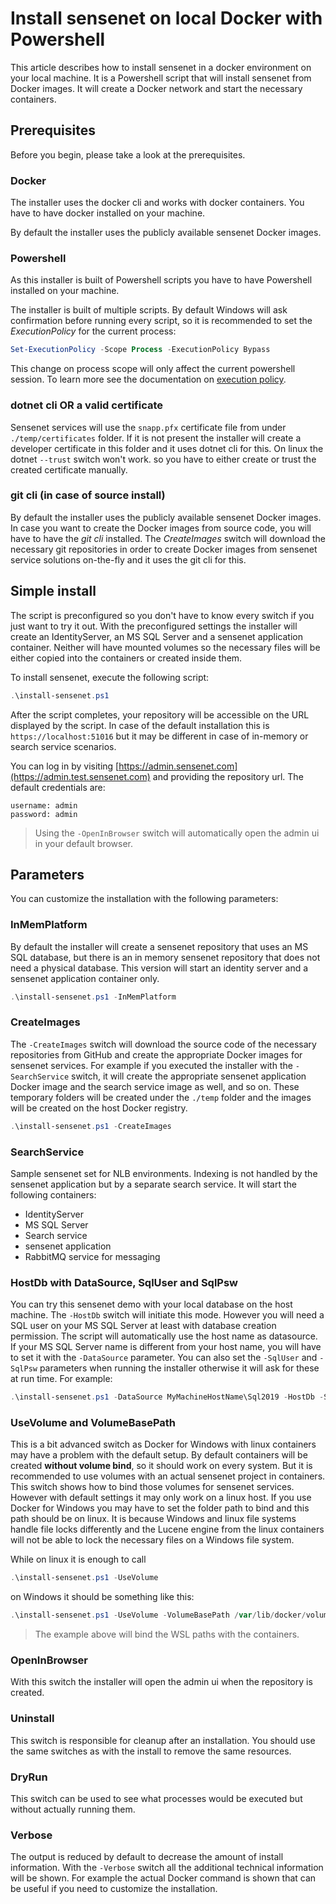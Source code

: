 # Install sensenet on local Docker with Powershell

This article describes how to install sensenet in a docker environment on your local machine. It is a Powershell script that will install sensenet from Docker images. It will create a Docker network and start the necessary containers.

## Prerequisites
Before you begin, please take a look at the prerequisites.

### Docker 

The installer uses the docker cli and works with docker containers. You have to have docker installed on your machine.

By default the installer uses the publicly available sensenet Docker images.

### Powershell 

As this installer is built of Powershell scripts you have to have Powershell installed on your machine. 

The installer is built of multiple scripts. By default Windows will ask confirmation before running every script, so it is recommended to set the _ExecutionPolicy_ for the current process:

```powershell
Set-ExecutionPolicy -Scope Process -ExecutionPolicy Bypass 
```

This change on process scope will only affect the current powershell session. To learn more see the documentation on [execution policy](https://learn.microsoft.com/en-us/powershell/module/microsoft.powershell.security/set-executionpolicy?view=powershell-7.3#example-6-set-the-execution-policy-for-the-current-powershell-session).
	
### dotnet cli OR a valid certificate

Sensenet services will use the `snapp.pfx` certificate file from under `./temp/certificates` folder. If it is not present the installer will create a developer certificate in this folder and it uses dotnet cli for this. On linux the dotnet `--trust` switch won't work. so you have to either create or trust the created certificate manually.

### git cli (in case of source install)
By default the installer uses the publicly available sensenet Docker images. In case you want to create the Docker images from source code, you will have to have the _git cli_ installed. The _CreateImages_ switch will download the necessary git repositories in order to create Docker images from sensenet service solutions on-the-fly and it uses the git cli for this.

## Simple install

The script is preconfigured so you don't have to know every switch if you just want to try it out. With the preconfigured settings the installer will create an IdentityServer, an MS SQL Server and a sensenet application container. Neither will have mounted volumes so the necessary files will be either copied into the containers or created inside them.

To install sensenet, execute the following script:

```powershell
.\install-sensenet.ps1 
```

After the script completes, your repository will be accessible on the URL displayed by the script. In case of the default installation this is `https://localhost:51016` but it may be different in case of in-memory or search service scenarios. 

You can log in by visiting [https://admin.sensenet.com](https://admin.test.sensenet.com) and providing the repository url. The default credentials are:

```text
username: admin
password: admin
```

> Using the `-OpenInBrowser` switch will automatically open the admin ui in your default browser.

## Parameters
You can customize the installation with the following parameters:

### InMemPlatform 

By default the installer will create a sensenet repository that uses an MS SQL database, but there is an in memory sensenet repository that does not need a physical database. This version will start an identity server and a sensenet application container only.

```powershell
.\install-sensenet.ps1 -InMemPlatform
```

### CreateImages

The `-CreateImages` switch will download the source code of the necessary repositories from GitHub and create the appropriate Docker images for sensenet services. For example if you executed the installer with the `-SearchService` switch, it will create the appropriate sensenet application Docker image and the search service image as well, and so on. These temporary folders will be created under the `./temp` folder and the images will be created on the host Docker registry.

```powershell
.\install-sensenet.ps1 -CreateImages
```

### SearchService

Sample sensenet set for NLB environments. Indexing is not handled by the sensenet application but by a separate search service. It will start the following containers:

- IdentityServer
- MS SQL Server
- Search service
- sensenet application
- RabbitMQ service for messaging

### HostDb with DataSource, SqlUser and SqlPsw

You can try this sensenet demo with your local database on the host machine. The `-HostDb` switch will initiate this mode. However you will need a SQL user on your MS SQL Server at least with database creation permission. The script will automatically use the host name as datasource. If your MS SQL Server name is different from your host name, you will have to set it with the `-DataSource` parameter. You can also set the `-SqlUser` and `-SqlPsw` parameters when running the installer otherwise it will ask for these at run time. For example:

```powershell
.\install-sensenet.ps1 -DataSource MyMachineHostName\Sql2019 -HostDb -SqlUser testuserfordockerdemo -SqlPsw Ultr4Secur3P4ssw0rd 
```
### UseVolume and VolumeBasePath

This is a bit advanced switch as Docker for Windows with linux containers may have a problem with the default setup. By default containers will be created **without volume bind**, so it should work on every system. But it is recommended to use volumes with an actual sensenet project in containers. This switch shows how to bind those volumes for sensenet services. However with default settings it may only work on a linux host. If you use Docker for Windows you may have to set the folder path to bind and this path should be on linux. It is because Windows and linux file systems handle file locks differently and the Lucene engine from the linux containers will not be able to lock the necessary files on a Windows file system.

While on linux it is enough to call 

```powershell
.\install-sensenet.ps1 -UseVolume
```

on Windows it should be something like this:

```powershell
.\install-sensenet.ps1 -UseVolume -VolumeBasePath /var/lib/docker/volumes
```

> The example above will bind the WSL paths with the containers.

### OpenInBrowser

With this switch the installer will open the admin ui when the repository is created.

### Uninstall

This switch is responsible for cleanup after an installation. You should use the same switches as with the install to remove the same resources.

### DryRun

This switch can be used to see what processes would be executed but without actually running them.

### Verbose

The output is reduced by default to decrease the amount of install information. With the `-Verbose` switch all the additional technical information will be shown. For example the actual Docker command is shown that can be useful if you need to customize the installation.